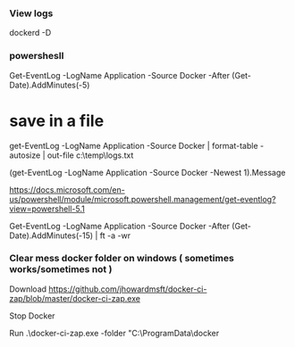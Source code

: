 ### View logs

dockerd -D

### powershesll

Get-EventLog -LogName Application -Source Docker -After (Get-Date).AddMinutes(-5)


# save in a file 

get-EventLog -LogName Application -Source Docker  |  format-table -autosize | out-file c:\temp\logs.txt

(get-EventLog -LogName Application -Source Docker -Newest 1).Message


https://docs.microsoft.com/en-us/powershell/module/microsoft.powershell.management/get-eventlog?view=powershell-5.1


Get-EventLog -LogName Application -Source Docker -After (Get-Date).AddMinutes(-15) | ft -a -wr




### Clear mess docker folder on windows ( sometimes works/sometimes not )
Download
https://github.com/jhowardmsft/docker-ci-zap/blob/master/docker-ci-zap.exe

Stop Docker

Run
.\docker-ci-zap.exe -folder "C:\ProgramData\docker